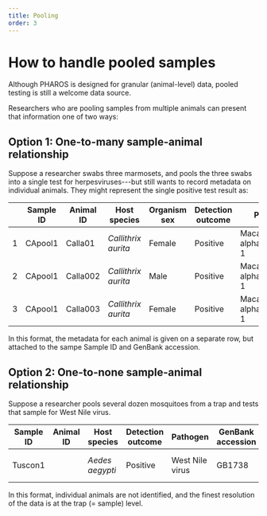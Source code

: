 ```yaml
---
title: Pooling
order: 3
---
```


# How to handle pooled samples

Although PHAROS is designed for granular (animal-level) data, pooled testing is still a welcome data source.

Researchers who are pooling samples from multiple animals can present that information one of two ways:

## Option 1: One-to-many sample-animal relationship

Suppose a researcher swabs three marmosets, and pools the three swabs into a single test for herpesviruses---but still wants to record metadata on individual animals. They might represent the single positive test result as:

| |Sample ID | Animal ID | Host species  | Organism sex | Detection outcome | Pathogen  | GenBank accession |
|-|---------- |  ----------| ---------- |  ---------- | ---------- | ---------- | ---------- |  
|1| CApool1 | Calla01 | _Callithrix aurita_ | Female | Positive | Macacine alphaherpesvirus 1 | GB8675309 |
|2| CApool1 | Calla002 | _Callithrix aurita_ | Male |  Positive | Macacine alphaherpesvirus 1 | GB8675309 |
|3| CApool1 | Calla003 | _Callithrix aurita_ | Female |  Positive | Macacine alphaherpesvirus 1 | GB8675309 |

In this format, the metadata for each animal is given on a separate row, but attached to the sampe Sample ID and GenBank accession. 

## Option 2: One-to-none sample-animal relationship

Suppose a researcher pools several dozen mosquitoes from a trap and tests that sample for West Nile virus. 

Sample ID | Animal ID | Host species  | Detection outcome | Pathogen  | GenBank accession | Detection comments |
| ---------- |  ----------| ---------- |  ---------- | ---------- | ---------- | ---------- |  
| Tuscon1 |     | _Aedes aegypti_ | Positive | West Nile virus | GB1738 | Pooled mosquito traps |  

In this format, individual animals are not identified, and the finest resolution of the data is at the trap (= sample) level.